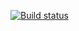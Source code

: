 [![Build status](https://ci.appveyor.com/api/projects/status/4rq2m5ibvukhc3mq/branch/main?svg=true)](https://ci.appveyor.com/project/Kroleg69/webinterfacetest/branch/main)